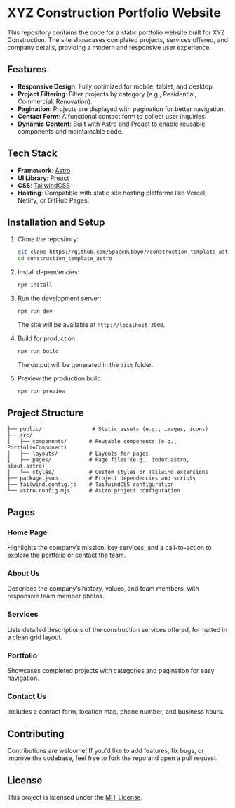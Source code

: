 # XYZ Construction Portfolio Website

This repository contains the code for a static portfolio website built for XYZ Construction. The site showcases completed projects, services offered, and company details, providing a modern and responsive user experience.

## Features

- **Responsive Design**: Fully optimized for mobile, tablet, and desktop.
- **Project Filtering**: Filter projects by category (e.g., Residential, Commercial, Renovation).
- **Pagination**: Projects are displayed with pagination for better navigation.
- **Contact Form**: A functional contact form to collect user inquiries.
- **Dynamic Content**: Built with Astro and Preact to enable reusable components and maintainable code.

## Tech Stack

- **Framework**: [Astro](https://astro.build/)
- **UI Library**: [Preact](https://preactjs.com/)
- **CSS**: [TailwindCSS](https://tailwindcss.com/)
- **Hosting**: Compatible with static site hosting platforms like Vercel, Netlify, or GitHub Pages.

## Installation and Setup

1. Clone the repository:
   ```bash
   git clone https://github.com/SpaceDubby07/construction_template_astro.git
   cd construction_template_astro
   ```

2. Install dependencies:
   ```bash
   npm install
   ```

3. Run the development server:
   ```bash
   npm run dev
   ```
   The site will be available at `http://localhost:3000`.

4. Build for production:
   ```bash
   npm run build
   ```
   The output will be generated in the `dist` folder.

5. Preview the production build:
   ```bash
   npm run preview
   ```

## Project Structure

```
├── public/                # Static assets (e.g., images, icons)
├── src/
│   ├── components/       # Reusable components (e.g., PortfolioComponent)
│   ├── layouts/          # Layouts for pages
│   ├── pages/            # Page files (e.g., index.astro, about.astro)
│   └── styles/           # Custom styles or Tailwind extensions
├── package.json          # Project dependencies and scripts
├── tailwind.config.js    # TailwindCSS configuration
└── astro.config.mjs      # Astro project configuration
```

## Pages

### Home Page
Highlights the company’s mission, key services, and a call-to-action to explore the portfolio or contact the team.

### About Us
Describes the company’s history, values, and team members, with responsive team member photos.

### Services
Lists detailed descriptions of the construction services offered, formatted in a clean grid layout.

### Portfolio
Showcases completed projects with categories and pagination for easy navigation.

### Contact Us
Includes a contact form, location map, phone number, and business hours.

## Contributing

Contributions are welcome! If you'd like to add features, fix bugs, or improve the codebase, feel free to fork the repo and open a pull request.

## License

This project is licensed under the [MIT License](LICENSE).

